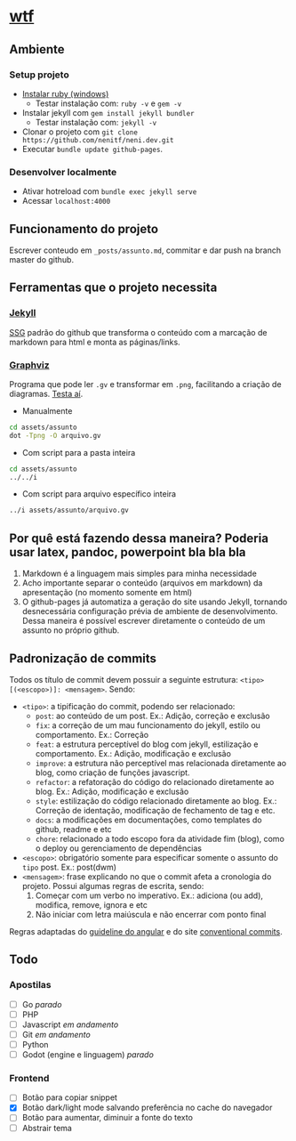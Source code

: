 # [wtf](http://wtf.neni.dev)

## Ambiente
### Setup projeto
- [Instalar ruby (windows)](https://jekyllrb.com/docs/installation/windows/)
    - Testar instalação com: ``ruby -v`` e ``gem -v``
- Instalar jekyll com ``gem install jekyll bundler``
    - Testar instalação com: ``jekyll -v``
- Clonar o projeto com ``git clone https://github.com/nenitf/neni.dev.git``
- Executar ``bundle update github-pages``.

### Desenvolver localmente
- Ativar hotreload com ``bundle exec jekyll serve``
- Acessar `localhost:4000`

## Funcionamento do projeto
Escrever conteudo em `_posts/assunto.md`, commitar e dar push na branch master do github.

## Ferramentas que o projeto necessita
### [Jekyll](https://jekyllrb.com/)
[SSG](https://www.staticgen.com/about) padrão do github que transforma o conteúdo com a marcação de markdown para html e monta as páginas/links.

### [Graphviz](https://www.graphviz.org/)
Programa que pode ler `.gv` e transformar em `.png`, facilitando a criação de diagramas. [Testa aí](https://dreampuf.github.io/GraphvizOnline).
- Manualmente
```sh
cd assets/assunto
dot -Tpng -O arquivo.gv

```
- Com script para a pasta inteira
```sh
cd assets/assunto
../../i
```
- Com script para arquivo específico inteira
```sh
../i assets/assunto/arquivo.gv
```

## Por quê está fazendo dessa maneira? Poderia usar latex, pandoc, powerpoint bla bla bla
1. Markdown é a linguagem mais simples para minha necessidade
2. Acho importante separar o conteúdo (arquivos em markdown) da apresentação (no momento somente em html)
3. O github-pages já automatiza a geração do site usando Jekyll, tornando desnecessária configuração prévia de ambiente de desenvolvimento. Dessa maneira é possível escrever diretamente o conteúdo de um assunto no próprio github.

## Padronização de commits
Todos os título de commit devem possuir a seguinte estrutura: ``<tipo>[(<escopo>)]: <mensagem>``. Sendo:
- ``<tipo>``: a tipificação do commit, podendo ser relacionado:
    - `post`: ao conteúdo de um post. Ex.: Adição, correção e exclusão
    - `fix`: a correção de um mau funcionamento do jekyll, estilo ou comportamento. Ex.: Correção
    - `feat`: a estrutura perceptível do blog com jekyll, estilização e comportamento. Ex.: Adição, modificação e exclusão
    - `improve`: a estrutura não perceptível mas relacionada diretamente ao blog, como criação de funções javascript.
    - `refactor`: a refatoração do código do relacionado diretamente ao blog. Ex.: Adição, modificação e exclusão
    - `style`: estilização do código relacionado diretamente ao blog. Ex.: Correção de identação, modificação de fechamento de tag e etc.
    - `docs`: a modificações em documentações, como templates do github, readme e etc
    - `chore`: relacionado a todo escopo fora da atividade fim (blog), como o deploy ou gerenciamento de dependências
- ``<escopo>``: obrigatório somente para especificar somente o assunto do `tipo` post. Ex.: post(dwm)
- ``<mensagem>``: frase explicando no que o commit afeta a cronologia do projeto. Possui algumas regras de escrita, sendo:
    1. Começar com um verbo no imperativo. Ex.: adiciona (ou add), modifica, remove, ignora e etc
    2. Não iniciar com letra maiúscula e não encerrar com ponto final

Regras adaptadas do [guideline do angular](https://github.com/angular/angular/blob/master/CONTRIBUTING.md#commit) e do site [conventional commits](https://www.conventionalcommits.org/en/v1.0.0-beta.2/).

## Todo
### Apostilas
* [ ] Go *parado*
* [ ] PHP
* [ ] Javascript *em andamento*
* [ ] Git *em andamento*
* [ ] Python
* [ ] Godot (engine e linguagem) *parado*

### Frontend
* [ ] Botão para copiar snippet
* [x] Botão dark/light mode salvando preferência no cache do navegador
* [ ] Botão para aumentar, diminuir a fonte do texto
* [ ] Abstrair tema
